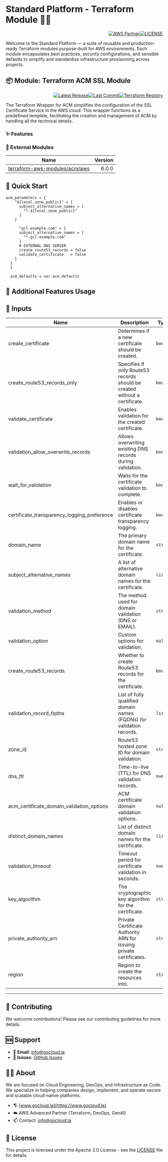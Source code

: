 # Standard Platform - Terraform Module 🚀🚀
<p align="right"><a href="https://partners.amazonaws.com/partners/0018a00001hHve4AAC/GoCloud"><img src="https://img.shields.io/badge/AWS%20Partner-Advanced-orange?style=for-the-badge&logo=amazonaws&logoColor=white" alt="AWS Partner"/></a><a href="LICENSE"><img src="https://img.shields.io/badge/License-Apache%202.0-green?style=for-the-badge&logo=apache&logoColor=white" alt="LICENSE"/></a></p>

Welcome to the Standard Platform — a suite of reusable and production-ready Terraform modules purpose-built for AWS environments.
Each module encapsulates best practices, security configurations, and sensible defaults to simplify and standardize infrastructure provisioning across projects.

## 📦 Module: Terraform ACM SSL Module
<p align="right"><a href="https://github.com/gocloudLa/terraform-aws-wrapper-acm/releases/latest"><img src="https://img.shields.io/github/v/release/gocloudLa/terraform-aws-wrapper-acm.svg?style=for-the-badge" alt="Latest Release"/></a><a href=""><img src="https://img.shields.io/github/last-commit/gocloudLa/terraform-aws-wrapper-acm.svg?style=for-the-badge" alt="Last Commit"/></a><a href="https://registry.terraform.io/modules/gocloudLa/wrapper-acm/aws"><img src="https://img.shields.io/badge/Terraform-Registry-7B42BC?style=for-the-badge&logo=terraform&logoColor=white" alt="Terraform Registry"/></a></p>
The Terraform Wrapper for ACM simplifies the configuration of the SSL Certificate Service in the AWS cloud. This wrapper functions as a predefined template, facilitating the creation and management of ACM by handling all the technical details.

### ✨ Features



### 🔗 External Modules
| Name | Version |
|------|------:|
| <a href="https://github.com/terraform-aws-modules/terraform-aws-acm" target="_blank">terraform-aws-modules/acm/aws</a> | 6.0.0 |



## 🚀 Quick Start
```hcl
acm_parameters = {
    "${local.zone_public}" = {
      subject_alternative_names = [
        "*.${local.zone_public}"
      ]
    }

      "gcl-example.com" = {
      subject_alternative_names = [
        "*.gcl-example.com"
      ]
      # EXTERNAL DNS SERVER
      create_route53_records = false
      validate_certificate   = false
    }
  }
  }

  acm_defaults = var.acm_defaults
```


## 🔧 Additional Features Usage



## 📑 Inputs
| Name                                        | Description                                                                | Type     | Default      | Required |
| ------------------------------------------- | -------------------------------------------------------------------------- | -------- | ------------ | -------- |
| create_certificate                          | Determines if a new certificate should be created.                         | `bool`   | `true`       | no       |
| create_route53_records_only                 | Specifies if only Route53 records should be created without a certificate. | `bool`   | `false`      | no       |
| validate_certificate                        | Enables validation for the created certificate.                            | `bool`   | `true`       | no       |
| validation_allow_overwrite_records          | Allows overwriting existing DNS records during validation.                 | `bool`   | `true`       | no       |
| wait_for_validation                         | Waits for the certificate validation to complete.                          | `bool`   | `true`       | no       |
| certificate_transparency_logging_preference | Enables or disables certificate transparency logging.                      | `bool`   | `true`       | no       |
| domain_name                                 | The primary domain name for the certificate.                               | `string` | `each.key`   | no       |
| subject_alternative_names                   | A list of alternative domain names for the certificate.                    | `list`   | `[]`         | no       |
| validation_method                           | The method used for domain validation (DNS or EMAIL).                      | `string` | `"DNS"`      | no       |
| validation_option                           | Custom options for validation.                                             | `null`   | `{}`         | no       |
| create_route53_records                      | Whether to create Route53 records for the certificate.                     | `bool`   | `true`       | no       |
| validation_record_fqdns                     | List of fully qualified domain names (FQDNs) for validation records.       | `list`   | `[]`         | no       |
| zone_id                                     | Route53 hosted zone ID for domain validation.                              | `string` | `null`       | no       |
| dns_ttl                                     | Time-to-live (TTL) for DNS validation records.                             | `number` | `60`         | no       |
| acm_certificate_domain_validation_options   | ACM certificate domain validation options.                                 | `null`   | `{}`         | no       |
| distinct_domain_names                       | List of distinct domain names for the certificate.                         | `list`   | `[]`         | no       |
| validation_timeout                          | Timeout period for certificate validation in seconds.                      | `number` | `null`       | no       |
| key_algorithm                               | The cryptographic key algorithm for the certificate.                       | `string` | `"RSA_2048"` | no       |
| private_authority_arn                       | Private Certificate Authority ARN for issuing private certificates.        | `string` | `null`       | no       |
| region                                      | Region to create the resources into.                                       | `string` | `null`       | no       |








---

## 🤝 Contributing
We welcome contributions! Please see our contributing guidelines for more details.

## 🆘 Support
- 📧 **Email**: info@gocloud.la
- 🐛 **Issues**: [GitHub Issues](https://github.com/gocloudLa/issues)

## 🧑‍💻 About
We are focused on Cloud Engineering, DevOps, and Infrastructure as Code.
We specialize in helping companies design, implement, and operate secure and scalable cloud-native platforms.
- 🌎 [www.gocloud.la](https://www.gocloud.la)
- ☁️ AWS Advanced Partner (Terraform, DevOps, GenAI)
- 📫 Contact: info@gocloud.la

## 📄 License
This project is licensed under the Apache 2.0 License - see the [LICENSE](LICENSE) file for details. 